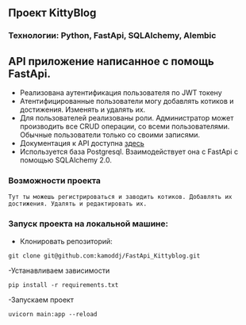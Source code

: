 ## Проект KittyBlog
### Технологии: Python, FastApi, SQLAlchemy, Alembic


## API приложение написанное с помощь FastApi. 

- Реализована аутентификация пользователя по JWT токену
- Атентифицированные пользователи могу добавлять котиков и достижения. Изменять и удалять их.
- Для пользователей реализованы роли. Администратор может производить все CRUD операции, со всеми пользователями. Обычные пользователи только со своими записями.
- Документация к API доступна [здесь](http://127.0.0.1:8000/docs#/)
- Используется база Postgresql. Взаимодействует она с FastApi с помощью SQLAlchemy 2.0.


### Возможности проекта
```
Тут ты можешь регистрироваться и заводить котиков. Добавлять их достижения. Удалять и редактировать их.

```


### Запуск проекта на локальной машине:

- Клонировать репозиторий:
```
git clone git@github.com:kamoddj/FastApi_Kittyblog.git
```
-Устанавливаем зависимости 
```
pip install -r requirements.txt
```
-Запускаем проект
```
uvicorn main:app --reload
```
